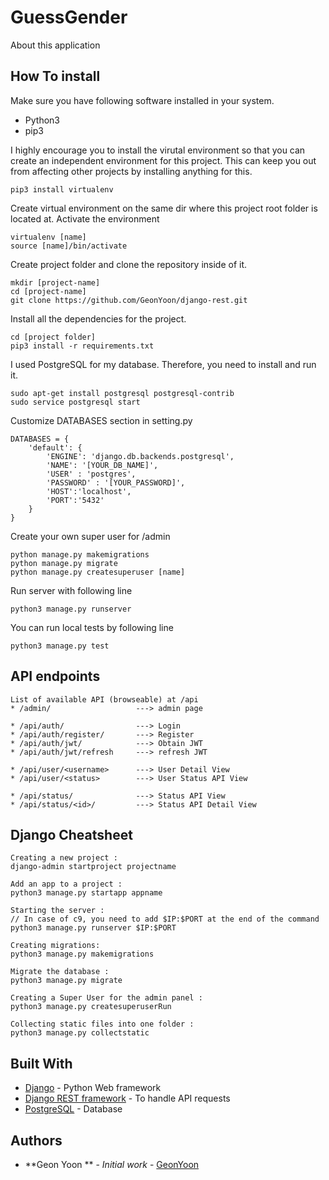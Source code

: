 # GuessGender

About this application

## How To install
Make sure you have following software installed in your system. 
* Python3
* pip3

I highly encourage you to install the virutal environment so that you can create an independent environment
for this project. This can keep you out from affecting other projects by installing anything for this. 
```
pip3 install virtualenv 
```

Create virtual environment on the same dir where this project root folder is located at. 
Activate the environment

```
virtualenv [name]
source [name]/bin/activate 
```
Create project folder and clone the repository inside of it.
```
mkdir [project-name]
cd [project-name]
git clone https://github.com/GeonYoon/django-rest.git
```

Install all the dependencies for the project.

```
cd [project folder]
pip3 install -r requirements.txt
```

I used PostgreSQL for my database. Therefore, you need to install and run it. 
```
sudo apt-get install postgresql postgresql-contrib
sudo service postgresql start
```

Customize DATABASES section in setting.py
```
DATABASES = {
    'default': {
        'ENGINE': 'django.db.backends.postgresql',
        'NAME': '[YOUR_DB_NAME]',
        'USER' : 'postgres',
        'PASSWORD' : '[YOUR_PASSWORD]',
        'HOST':'localhost',
        'PORT':'5432'
    }
}
```
Create your own super user for /admin
```
python manage.py makemigrations
python manage.py migrate
python manage.py createsuperuser [name] 
```

Run server with following line
```
python3 manage.py runserver
```

You can run local tests by following line
```
python3 manage.py test 
```
        
## API endpoints
```
List of available API (browseable) at /api
* /admin/                   ---> admin page

* /api/auth/                ---> Login 
* /api/auth/register/       ---> Register
* /api/auth/jwt/            ---> Obtain JWT 
* /api/auth/jwt/refresh     ---> refresh JWT

* /api/user/<username>      ---> User Detail View
* /api/user/<status>        ---> User Status API View

* /api/status/              ---> Status API View
* /api/status/<id>/         ---> Status API Detail View
```

## Django Cheatsheet
```
Creating a new project :
django-admin startproject projectname

Add an app to a project : 
python3 manage.py startapp appname

Starting the server : 
// In case of c9, you need to add $IP:$PORT at the end of the command
python3 manage.py runserver $IP:$PORT

Creating migrations:
python3 manage.py makemigrations

Migrate the database : 
python3 manage.py migrate

Creating a Super User for the admin panel : 
python3 manage.py createsuperuserRun 

Collecting static files into one folder : 
python3 manage.py collectstatic
```


## Built With

* [Django](https://www.djangoproject.com) - Python Web framework
* [Django REST framework](https://www.django-rest-framework.org) - To handle API requests
* [PostgreSQL](https://www.postgresql.org) - Database

## Authors

* **Geon Yoon ** - *Initial work* - [GeonYoon](https://github.com/GeonYoon)